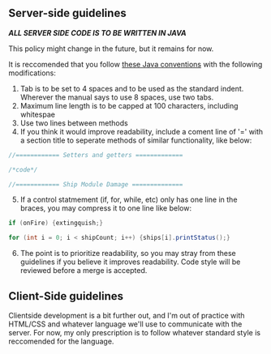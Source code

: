 ## Server-side guidelines

***ALL SERVER SIDE CODE IS TO BE WRITTEN IN JAVA***

This policy might change in the future, but it remains for now.

It is reccomended that you follow [these Java conventions](https://www.oracle.com/technetwork/java/codeconventions-150003.pdf) 
with the following modifications:
  1. Tab is to be set to 4 spaces and to be used as the standard indent. Wherever the manual says to use
8 spaces, use two tabs. 
  2. Maximum line length is to be capped at 100 characters, including whitespae
  3. Use two lines between methods
  4. If you think it would improve readability, include a coment line of '=' with a section title to 
seperate methods of similar functionality, like below:
```java
//============ Setters and getters =============

/*code*/

//============ Ship Module Damage ==============
```
  5. If a control statmement (if, for, while, etc) only has one line in the braces, you may compress
it to one line like below:
```java
if (onFire) {extingquish;}

for (int i = 0; i < shipCount; i++) {ships[i].printStatus();}
```
  6. The point is to prioritize readability, so you may stray from these guidelines if you believe
it improves readability. Code style will be reviewed before a merge is accepted. 

## Client-Side guidelines

Clientside development is a bit further out, and I'm out of practice with HTML/CSS and whatever language 
we'll use to communicate with the server. For now, my only prescription is to follow whatever standard
style is reccomended for the language. 
